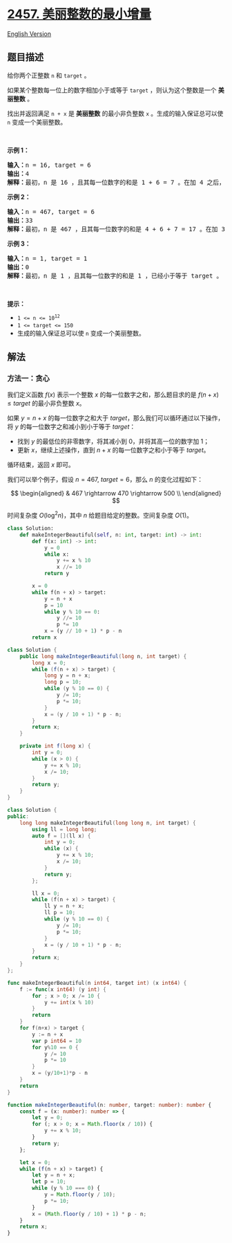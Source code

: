 # [2457. 美丽整数的最小增量](https://leetcode.cn/problems/minimum-addition-to-make-integer-beautiful)

[English Version](/solution/2400-2499/2457.Minimum%20Addition%20to%20Make%20Integer%20Beautiful/README_EN.md)

## 题目描述

<!-- 这里写题目描述 -->

<p>给你两个正整数 <code>n</code> 和 <code>target</code> 。</p>

<p>如果某个整数每一位上的数字相加小于或等于 <code>target</code> ，则认为这个整数是一个 <strong>美丽整数</strong> 。</p>

<p>找出并返回满足 <code>n + x</code> 是 <strong>美丽整数</strong> 的最小非负整数 <code>x</code> 。生成的输入保证总可以使 <code>n</code> 变成一个美丽整数。</p>

<p>&nbsp;</p>

<p><strong>示例 1：</strong></p>

<pre><strong>输入：</strong>n = 16, target = 6
<strong>输出：</strong>4
<strong>解释：</strong>最初，n 是 16 ，且其每一位数字的和是 1 + 6 = 7 。在加 4 之后，n 变为 20 且每一位数字的和变成 2 + 0 = 2 。可以证明无法加上一个小于 4 的非负整数使 n 变成一个美丽整数。
</pre>

<p><strong>示例 2：</strong></p>

<pre><strong>输入：</strong>n = 467, target = 6
<strong>输出：</strong>33
<strong>解释：</strong>最初，n 是 467 ，且其每一位数字的和是 4 + 6 + 7 = 17 。在加 33 之后，n 变为 500 且每一位数字的和变成 5 + 0 + 0 = 5 。可以证明无法加上一个小于 33 的非负整数使 n 变成一个美丽整数。</pre>

<p><strong>示例 3：</strong></p>

<pre><strong>输入：</strong>n = 1, target = 1
<strong>输出：</strong>0
<strong>解释：</strong>最初，n 是 1 ，且其每一位数字的和是 1 ，已经小于等于 target 。
</pre>

<p>&nbsp;</p>

<p><strong>提示：</strong></p>

<ul>
	<li><code>1 &lt;= n &lt;= 10<sup>12</sup></code></li>
	<li><code>1 &lt;= target &lt;= 150</code></li>
	<li>生成的输入保证总可以使 <code>n</code> 变成一个美丽整数。</li>
</ul>

## 解法

### 方法一：贪心

我们定义函数 $f(x)$ 表示一个整数 $x$ 的每一位数字之和，那么题目求的是 $f(n + x) \leq target$ 的最小非负整数 $x$。

如果 $y = n+x$ 的每一位数字之和大于 $target$，那么我们可以循环通过以下操作，将 $y$ 的每一位数字之和减小到小于等于 $target$：

-   找到 $y$ 的最低位的非零数字，将其减小到 $0$，并将其高一位的数字加 $1$；
-   更新 $x$，继续上述操作，直到 $n+x$ 的每一位数字之和小于等于 $target$。

循环结束，返回 $x$ 即可。

我们可以举个例子，假设 $n=467$, $target=6$，那么 $n$ 的变化过程如下：

$$
\begin{aligned}
& 467 \rightarrow 470 \rightarrow 500 \\
\end{aligned}
$$

时间复杂度 $O(\log^2 n)$，其中 $n$ 给题目给定的整数。空间复杂度 $O(1)$。

<!-- tabs:start -->

```python
class Solution:
    def makeIntegerBeautiful(self, n: int, target: int) -> int:
        def f(x: int) -> int:
            y = 0
            while x:
                y += x % 10
                x //= 10
            return y

        x = 0
        while f(n + x) > target:
            y = n + x
            p = 10
            while y % 10 == 0:
                y //= 10
                p *= 10
            x = (y // 10 + 1) * p - n
        return x
```

```java
class Solution {
    public long makeIntegerBeautiful(long n, int target) {
        long x = 0;
        while (f(n + x) > target) {
            long y = n + x;
            long p = 10;
            while (y % 10 == 0) {
                y /= 10;
                p *= 10;
            }
            x = (y / 10 + 1) * p - n;
        }
        return x;
    }

    private int f(long x) {
        int y = 0;
        while (x > 0) {
            y += x % 10;
            x /= 10;
        }
        return y;
    }
}
```

```cpp
class Solution {
public:
    long long makeIntegerBeautiful(long long n, int target) {
        using ll = long long;
        auto f = [](ll x) {
            int y = 0;
            while (x) {
                y += x % 10;
                x /= 10;
            }
            return y;
        };

        ll x = 0;
        while (f(n + x) > target) {
            ll y = n + x;
            ll p = 10;
            while (y % 10 == 0) {
                y /= 10;
                p *= 10;
            }
            x = (y / 10 + 1) * p - n;
        }
        return x;
    }
};
```

```go
func makeIntegerBeautiful(n int64, target int) (x int64) {
	f := func(x int64) (y int) {
		for ; x > 0; x /= 10 {
			y += int(x % 10)
		}
		return
	}
	for f(n+x) > target {
		y := n + x
		var p int64 = 10
		for y%10 == 0 {
			y /= 10
			p *= 10
		}
		x = (y/10+1)*p - n
	}
	return
}
```

```ts
function makeIntegerBeautiful(n: number, target: number): number {
    const f = (x: number): number => {
        let y = 0;
        for (; x > 0; x = Math.floor(x / 10)) {
            y += x % 10;
        }
        return y;
    };

    let x = 0;
    while (f(n + x) > target) {
        let y = n + x;
        let p = 10;
        while (y % 10 === 0) {
            y = Math.floor(y / 10);
            p *= 10;
        }
        x = (Math.floor(y / 10) + 1) * p - n;
    }
    return x;
}
```

<!-- tabs:end -->

<!-- end -->
